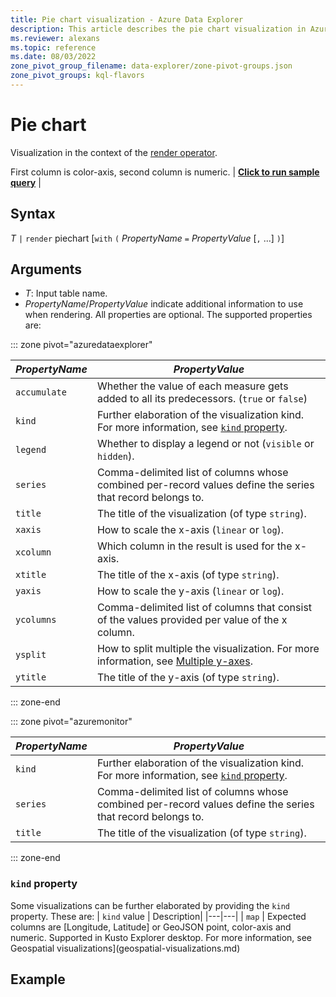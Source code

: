 ```yaml
---
title: Pie chart visualization - Azure Data Explorer
description: This article describes the pie chart visualization in Azure Data Explorer.
ms.reviewer: alexans
ms.topic: reference
ms.date: 08/03/2022
zone_pivot_group_filename: data-explorer/zone-pivot-groups.json
zone_pivot_groups: kql-flavors
---
```

# Pie chart

Visualization in the context of the [render operator](renderoperator.md).

First column is color-axis, second column is numeric. |  **[**Click to run sample query**](https://dataexplorer.azure.com/clusters/help/databases/Samples?query=H4sIAAAAAAAAAwsuyS/KdS1LzSsp5uWqUSguzc1NLMqsSlUoLkksSU3OL80rsQWTGpoKSZUKwSBRsML8ohKQAEKZAkg4JzM3s0TB0ADELkrNS0ktUijITE3OSASqLsksyUm1VfKtVAjITFVwBovBjFQCADspGXyIAAAA)** |

## Syntax

*T* `|` `render` piechart [`with` `(` *PropertyName* `=` *PropertyValue* [`,` ...] `)`]

## Arguments

* *T*: Input table name.
* *PropertyName*/*PropertyValue* indicate additional information to use when rendering.
  All properties are optional. The supported properties are:

::: zone pivot="azuredataexplorer"

  |*PropertyName*|*PropertyValue*                                                                   |
  |--------------|----------------------------------------------------------------------------------|
  |`accumulate`  |Whether the value of each measure gets added to all its predecessors. (`true` or `false`)|
  |`kind`        |Further elaboration of the visualization kind.  For more information, see [`kind` property](#kind-property).                         |
  |`legend`      |Whether to display a legend or not (`visible` or `hidden`).                       |
  |`series`      |Comma-delimited list of columns whose combined per-record values define the series that record belongs to.|
  |`title`       |The title of the visualization (of type `string`).                                |
  |`xaxis`       |How to scale the x-axis (`linear` or `log`).                                      |
  |`xcolumn`     |Which column in the result is used for the x-axis.                                |
  |`xtitle`      |The title of the x-axis (of type `string`).                                       |
  |`yaxis`       |How to scale the y-axis (`linear` or `log`).                                      |
  |`ycolumns`    |Comma-delimited list of columns that consist of the values provided per value of the x column.|
  |`ysplit`      |How to split multiple the visualization. For more information, see [Multiple y-axes](#multiple-y-axes).                             |
  |`ytitle`      |The title of the y-axis (of type `string`).                                       |

::: zone-end

::: zone pivot="azuremonitor"

  |*PropertyName*|*PropertyValue*                                                                   |
  |--------------|----------------------------------------------------------------------------------|
  |`kind`        |Further elaboration of the visualization kind. For more information, see [`kind` property](#kind-property).                        |
  |`series`      |Comma-delimited list of columns whose combined per-record values define the series that record belongs to.|
  |`title`       |The title of the visualization (of type `string`).                                |

::: zone-end

### `kind` property

Some visualizations can be further elaborated by providing the `kind` property.
These are:
| `kind` value | Description| 
|---|---|
| `map` | Expected columns are [Longitude, Latitude] or GeoJSON point, color-axis and numeric. Supported in Kusto Explorer desktop. For more information, see Geospatial visualizations](geospatial-visualizations.md)

## Example